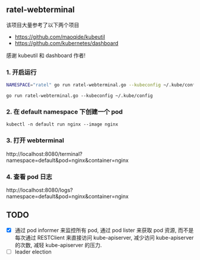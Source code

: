 ## ratel-webterminal



该项目大量参考了以下两个项目

- https://github.com/maoqide/kubeutil
- https://github.com/kubernetes/dashboard

感谢 kubeutil 和 dashboard 作者!



### 1. 开启运行

```bash
NAMESPACE="ratel" go run ratel-webterminal.go --kubeconfig ~/.kube/config
```



`go run ratel-webterminal.go --kubeconfig ~/.kube/config`

### 2. 在 default namespace 下创建一个 pod

`kubectl -n default run nginx --image nginx`

### 3. 打开 webterminal

http://localhost:8080/terminal?namespace=default&pod=nginx&container=nginx

### 4. 查看 pod 日志

http://localhost:8080/logs?namespace=default&pod=nginx&container=nginx



## TODO

- [x] 通过 pod informer 来监控所有 pod, 通过 pod lister 来获取 pod 资源, 而不是每次通过 RESTClient 来直接访问 kube-apiserver, 减少访问 kube-apiserver 的次数, 减轻 kube-apiserver 的压力.
- [ ] leader election